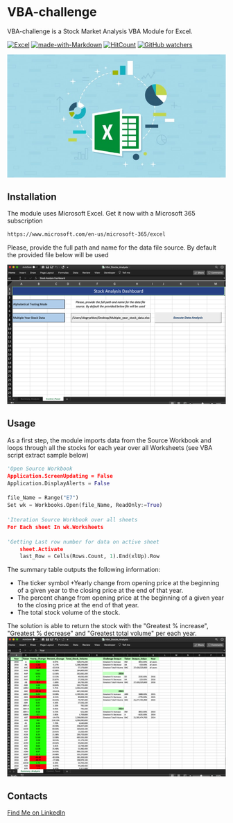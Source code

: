 # VBA-challenge

VBA-challenge is a Stock Market Analysis VBA Module for Excel.

[![Excel](https://img.shields.io/badge/Excel-VBA-<COLOR>.svg)](https://shields.io/)
[![made-with-Markdown](https://img.shields.io/badge/Made%20with-Markdown-1f425f.svg)](http://commonmark.org)
[![HitCount](http://hits.dwyl.com/{OlegRyzhkov2020}/{VBA-challenge}.svg)](http://hits.dwyl.com/{username}/{project-name})
[![GitHub watchers](https://img.shields.io/github/watchers/Naereen/StrapDown.js.svg?style=social&label=Watch&maxAge=2592000)](https://github.com/OlegRyzhkov2020/VBA-challenge/StrapDown.js/watchers/)

![Excel](images/Excel_Business_Analytics.jpg)

## Installation

The module uses Microsoft Excel. Get it now with a Microsoft 365 subscription

```bash
https://www.microsoft.com/en-us/microsoft-365/excel
```
Please, provide the full path and name for the data file source. By default the provided file below will be used

![Control_Panel](images/Screenshot_ControlPanel.png)

## Usage
As a first step, the module imports data from the Source Workbook and loops through all the stocks for each year over all Worksheets  (see VBA script extract sample below)

```python
'Open Source Workbook
Application.ScreenUpdating = False
Application.DisplayAlerts = False

file_Name = Range("E7")
Set wk = Workbooks.Open(file_Name, ReadOnly:=True)

'Iteration Source Workbook over all sheets
For Each sheet In wk.Worksheets

'Getting Last row number for data on active sheet
    sheet.Activate
    last_Row = Cells(Rows.Count, 1).End(xlUp).Row

```
The summary table outputs the following information:
+ The ticker symbol
+Yearly change from opening price at the beginning of a given year to the closing price at the end of that year.
+ The percent change from opening price at the beginning of a given year to the closing price at the end of that year.
+ The total stock volume of the stock.

The solution is able to return the stock with the "Greatest % increase", "Greatest % decrease" and "Greatest total volume" per each year.
![Summary](images/Screenshot_Summary.png)

## Contacts
[Find Me on
LinkedIn](https://www.linkedin.com/in/oleg-n-ryzhkov/)
